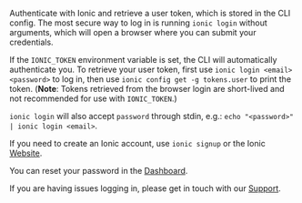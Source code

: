 Authenticate with Ionic and retrieve a user token, which is stored in the CLI config. The most secure way to log in is running `ionic login` without arguments, which will open a browser where you can submit your credentials.

If the `IONIC_TOKEN` environment variable is set, the CLI will automatically authenticate you. To retrieve your user token, first use `ionic login <email> <password>` to log in, then use `ionic config get -g tokens.user` to print the token. (**Note**: Tokens retrieved from the browser login are short-lived and not recommended for use with `IONIC_TOKEN`.)

`ionic login` will also accept `password` through stdin, e.g.: `echo "<password>" | ionic login <email>`.

If you need to create an Ionic account, use `ionic signup` or the Ionic [Website](https://ionicframework.com/signup).

You can reset your password in the [Dashboard](https://dashboard.ionicframework.com/reset-password).

If you are having issues logging in, please get in touch with our [Support](https://ion.link/support-request).